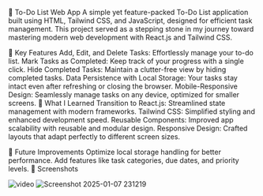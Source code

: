 📝 To-Do List Web App
A simple yet feature-packed To-Do List application built using HTML, Tailwind CSS, and JavaScript, designed for efficient task management. This project served as a stepping stone in my journey toward mastering modern web development with React.js and Tailwind CSS.

🚀 Key Features
Add, Edit, and Delete Tasks: Effortlessly manage your to-do list.
Mark Tasks as Completed: Keep track of your progress with a single click.
Hide Completed Tasks: Maintain a clutter-free view by hiding completed tasks.
Data Persistence with Local Storage: Your tasks stay intact even after refreshing or closing the browser.
Mobile-Responsive Design: Seamlessly manage tasks on any device, optimized for smaller screens.
📌 What I Learned
Transition to React.js: Streamlined state management with modern frameworks.
Tailwind CSS: Simplified styling and enhanced development speed.
Reusable Components: Improved app scalability with reusable and modular design.
Responsive Design: Crafted layouts that adapt perfectly to different screen sizes.



🌟 Future Improvements
Optimize local storage handling for better performance.
Add features like task categories, due dates, and priority levels.
📸 Screenshots


![video](https://github.com/user-attachments/assets/b98c08fb-50bf-45c1-9d8f-8d16dd564fc6)
![Screenshot 2025-01-07 231219](https://github.com/user-attachments/assets/681de89a-711c-4f25-ae22-cff547a18e74)

